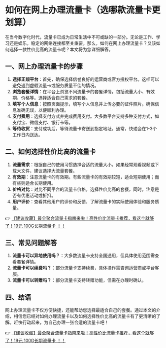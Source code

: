 # 如何在网上办理流量卡（选哪款流量卡更划算）

在当今数字化时代，流量卡已成为日常生活中不可或缺的一部分。无论是工作、学习还是娱乐，稳定的网络连接都至关重要。那么，如何在网上办理流量卡？又该如何选择一款性价比高的流量卡呢？本文将为您详细解答。

## 一、网上办理流量卡的步骤

1. **选择正规平台**：首先，确保选择信誉良好的运营商或官方授权平台。这样可以避免遇到虚假流量卡或服务质量不佳的情况。
2. **浏览套餐详情**：在平台上浏览不同流量卡的套餐详情，包括流量大小、有效期、价格等。选择适合自己需求的套餐。
3. **填写个人信息**：按照页面提示，填写个人信息并上传必要的证件照片。确保信息准确无误，以便顺利办理。
4. **支付费用**：选择支付方式并完成费用支付。大多数平台支持多种支付方式，如支付宝、微信支付、银行卡等。
5. **等待收货**：支付成功后，等待流量卡寄送到指定地址。通常，快递会在1-3个工作日内送达。

## 二、如何选择性价比高的流量卡

1. **流量需求**：根据自己的使用习惯选择合适的流量大小。如果经常观看视频或下载大文件，建议选择大流量套餐。
2. **有效期**：注意流量卡的有效期。有些流量卡的有效期较短，适合短期使用；而有些则适合长期使用。
3. **价格对比**：对比不同平台的流量卡价格，选择性价比高的套餐。同时，注意是否有优惠活动或折扣。
4. **用户评价**：查看其他用户的评价和反馈，了解流量卡的实际使用体验和服务质量。

👉 [【建议收藏】最全聚合流量卡指南来啦！高性价比流量卡推荐，看这个就够了！19元 100G长期流量卡 ！！](https://bit.ly/Liuliangka)

## 三、常见问题解答

1. **流量卡可以异地使用吗？**：大多数流量卡支持全国通用，但具体使用范围需查看套餐详情。
2. **流量卡可以续费吗？**：部分流量卡支持续费，具体操作需咨询运营商或平台客服。
3. **流量卡可以转赠吗？**：部分流量卡支持转赠功能，但需在办理时确认。

## 四、结语

网上办理流量卡不仅方便快捷，还能帮助您选择最适合自己的套餐。通过本文的介绍，相信您已经对如何办理流量卡以及如何选择性价比高的流量卡有了更清晰的了解。赶快行动起来，为自己办理一张合适的流量卡吧！

👉 [【建议收藏】最全聚合流量卡指南来啦！高性价比流量卡推荐，看这个就够了！19元 100G长期流量卡 ！！](https://bit.ly/Liuliangka)